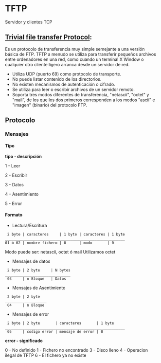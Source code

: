 # TFTP
Servidor y clientes TCP

## [Trivial file transfer Protocol](https://es.wikipedia.org/wiki/TFTP):

Es un protocolo de transferencia muy simple semejante a una versión
básica de FTP. TFTP a menudo se utiliza para transferir pequeños
archivos entre ordenadores en una red, como cuando un terminal X Window
o cualquier otro cliente ligero arranca desde un servidor de red.

- Utiliza UDP (puerto 69) como protocolo de transporte.
- No puede listar contenido de los directorios.
- No existen mecanismos de autenticación o cifrado.
- Se utiliza para leer o escribir archivos de un servidor remoto.
- Soporta tres modos diferentes de transferencia, "netascii", "octet" y
"mail", de los que los dos primeros corresponden a los modos "ascii" e
"imagen" (binario) del protocolo FTP.

## Protocolo

### Mensajes

#### Tipo

**tipo - descripción**

1 - Leer

2 - Escribir

3 - Datos

4 - Asentimiento

5 - Error

#### Formato

- Lectura/Escritura
```
 2 byte | caracteres     | 1 byte | caracteres | 1 byte
_______________________________________________________
01 ó 02 | nombre fichero | 0      | modo       | 0
```
Modo puede ser: netascii, octet ó mail
Utilizamos octet

- Mensajes de datos
```
 2 byte | 2 byte     | N bytes
______________________________
 03     | n Bloque   | Datos
```

- Mensajes de Asentimiento
```
 2 byte | 2 byte   
___________________
 04     | n Bloque
```

- Mensajes de error
```
 2 byte | 2 byte       | caracteres       | 1 byte
_______________________________________________________
 05     | codigo error | mensaje de error | 0
```

**error - significado**

0 - No definido
1 - Fichero no encontrado
3 - Disco lleno
4 - Operacion ilegal de TFTP
6 - El fichero ya no existe
